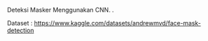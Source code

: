 Deteksi Masker Menggunakan CNN. . 

Dataset : https://www.kaggle.com/datasets/andrewmvd/face-mask-detection
